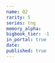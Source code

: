 ```yaml
---
name: Q2
rarity: 5
series: tng
memory_alpha:
bigbook_tier: -1
in_portal: true
date:
published: true
---
```



